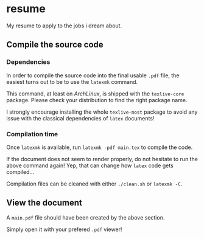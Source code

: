 # resume
My resume to apply to the jobs i dream about.

## Compile the source code
### Dependencies
In order to compile the source code into the final usable `.pdf` file, the easiest turns out to be to use the `latexmk` command.

This command, at least on *ArchLinux*, is shipped with the `texlive-core` package. Please check your distribution to find the right package name.

I strongly encourage installing the whole `texlive-most` package to avoid any issue with the classical dependencies of `latex` documents!

### Compilation time
Once `latexmk` is available, run `latexmk -pdf main.tex` to compile the code.

If the document does not seem to render properly, do not hesitate to run the above command again! Yep, that can change how `latex` code gets compiled...

Compilation files can be cleaned with either `./clean.sh` or `latexmk -C`.

## View the document
A `main.pdf` file should have been created by the above section.

Simply open it with your prefered `.pdf` viewer!